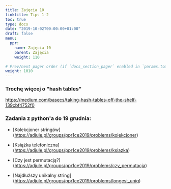 ```yaml
---
title: Zajęcia 10
linktitle: Tips 1-2
toc: true
type: docs
date: "2019-10-02T00:00:00+01:00"
draft: false
menu:
  ppr:
    name: Zajęcia 10
    parent: Zajęcia
    weight: 110

# Prev/next pager order (if `docs_section_pager` enabled in `params.toml`)
weight: 1010
---
```

### Trochę więcej o "hash tables"
https://medium.com/basecs/taking-hash-tables-off-the-shelf-139cbf4752f0

### Zadania z python'a do 19 grudnia:
<!--19.12.19 python-->
* [Kolekcjoner stringów] (https://adjule.pl/groups/ppr1ce2019/problems/kolekcjoner)
* [Książka telefoniczna] (https://adjule.pl/groups/ppr1ce2019/problems/ksiazka)
* [Czy jest permutacją?] (https://adjule.pl/groups/ppr1ce2019/problems/czy_permutacja)

* [Najdłuższy unikalny string] (https://adjule.pl/groups/ppr1ce2019/problems/longest_uniq)
